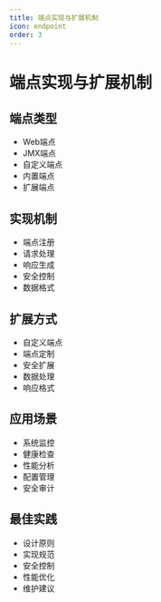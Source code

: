 ```yaml
---
title: 端点实现与扩展机制
icon: endpoint
order: 3
---
```


# 端点实现与扩展机制

## 端点类型
- Web端点
- JMX端点
- 自定义端点
- 内置端点
- 扩展端点

## 实现机制
- 端点注册
- 请求处理
- 响应生成
- 安全控制
- 数据格式

## 扩展方式
- 自定义端点
- 端点定制
- 安全扩展
- 数据处理
- 响应格式

## 应用场景
- 系统监控
- 健康检查
- 性能分析
- 配置管理
- 安全审计

## 最佳实践
- 设计原则
- 实现规范
- 安全控制
- 性能优化
- 维护建议
